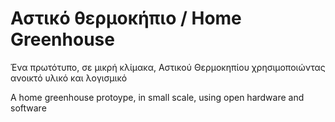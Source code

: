 # Αστικό θερμοκήπιο / Ηome Greenhouse

Ένα πρωτότυπο, σε μικρή κλίμακα,  Αστικού Θερμοκηπίου χρησιμοποιώντας ανοικτό υλικό και λογισμικό

A home greenhouse protoype, in small scale, using open hardware and software

